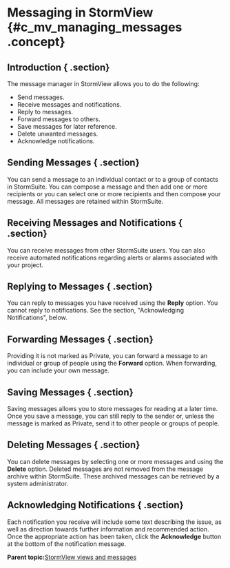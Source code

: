 # Messaging in StormView {#c_mv_managing_messages .concept}

## Introduction { .section}

The message manager in StormView allows you to do the following:

-   Send messages.
-   Receive messages and notifications.
-   Reply to messages.
-   Forward messages to others.
-   Save messages for later reference.
-   Delete unwanted messages.
-   Acknowledge notifications.

## Sending Messages { .section}

You can send a message to an individual contact or to a group of contacts in StormSuite. You can compose a message and then add one or more recipients or you can select one or more recipients and then compose your message. All messages are retained within StormSuite.

## Receiving Messages and Notifications { .section}

You can receive messages from other StormSuite users. You can also receive automated notifications regarding alerts or alarms associated with your project.

## Replying to Messages { .section}

You can reply to messages you have received using the **Reply** option. You cannot reply to notifications. See the section, "Acknowledging Notifications", below.

## Forwarding Messages { .section}

Providing it is not marked as Private, you can forward a message to an individual or group of people using the **Forward** option. When forwarding, you can include your own message.

## Saving Messages { .section}

Saving messages allows you to store messages for reading at a later time. Once you save a message, you can still reply to the sender or, unless the message is marked as Private, send it to other people or groups of people.

## Deleting Messages { .section}

You can delete messages by selecting one or more messages and using the **Delete** option. Deleted messages are not removed from the message archive within StormSuite. These archived messages can be retrieved by a system administrator.

## Acknowledging Notifications { .section}

Each notification you receive will include some text describing the issue, as well as direction towards further information and recommended action. Once the appropriate action has been taken, click the **Acknowledge** button at the bottom of the notification message.

**Parent topic:**[StormView views and messages](../stormview_gettingstarted/stormview_general_intro.html)

